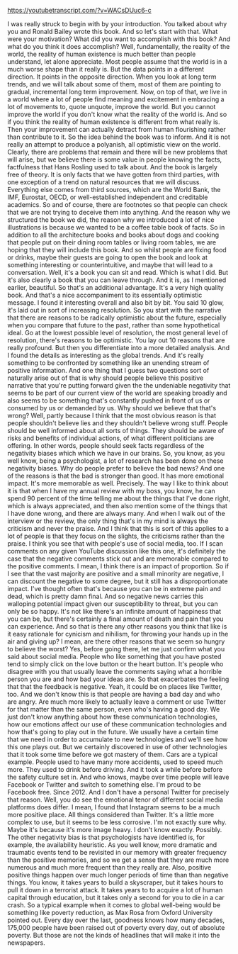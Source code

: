 https://youtubetranscript.com/?v=WACsDUuc6-c

 I was really struck to begin with by your introduction. You talked about why you and Ronald Bailey wrote this book. And so let's start with that. What were your motivation? What did you want to accomplish with this book? And what do you think it does accomplish? Well, fundamentally, the reality of the world, the reality of human existence is much better than people understand, let alone appreciate. Most people assume that the world is in a much worse shape than it really is. But the data points in a different direction. It points in the opposite direction. When you look at long term trends, and we will talk about some of them, most of them are pointing to gradual, incremental long term improvement. Now, on top of that, we live in a world where a lot of people find meaning and excitement in embracing a lot of movements to, quote unquote, improve the world. But you cannot improve the world if you don't know what the reality of the world is. And so if you think the reality of human existence is different from what really is. Then your improvement can actually detract from human flourishing rather than contribute to it. So the idea behind the book was to inform. And it is not really an attempt to produce a polyanish, all optimistic view on the world. Clearly, there are problems that remain and there will be new problems that will arise, but we believe there is some value in people knowing the facts, factfulness that Hans Rosling used to talk about. And the book is largely free of theory. It is only facts that we have gotten from third parties, with one exception of a trend on natural resources that we will discuss. Everything else comes from third sources, which are the World Bank, the IMF, Eurostat, OECD, or well-established independent and creditable academics. So and of course, there are footnotes so that people can check that we are not trying to deceive them into anything. And the reason why we structured the book we did, the reason why we introduced a lot of nice illustrations is because we wanted to be a coffee table book of facts. So in addition to all the architecture books and books about dogs and cooking that people put on their dining room tables or living room tables, we are hoping that they will include this book. And so whilst people are fixing food or drinks, maybe their guests are going to open the book and look at something interesting or counterintuitive, and maybe that will lead to a conversation. Well, it's a book you can sit and read. Which is what I did. But it's also clearly a book that you can leave through. And it is, as I mentioned earlier, beautiful. So that's an additional advantage. It's a very high quality book. And that's a nice accompaniment to its essentially optimistic message. I found it interesting overall and also bit by bit. You said 10 glow, it's laid out in sort of increasing resolution. So you start with the narrative that there are reasons to be radically optimistic about the future, especially when you compare that future to the past, rather than some hypothetical ideal. Go at the lowest possible level of resolution, the most general level of resolution, there's reasons to be optimistic. You lay out 10 reasons that are really profound. But then you differentiate into a more detailed analysis. And I found the details as interesting as the global trends. And it's really something to be confronted by something like an unending stream of positive information. And one thing that I guess two questions sort of naturally arise out of that is why should people believe this positive narrative that you're putting forward given the the undeniable negativity that seems to be part of our current view of the world are speaking broadly and also seems to be something that's constantly pushed in front of us or consumed by us or demanded by us. Why should we believe that that's wrong? Well, partly because I think that the most obvious reason is that people shouldn't believe lies and they shouldn't believe wrong stuff. People should be well informed about all sorts of things. They should be aware of risks and benefits of individual actions, of what different politicians are offering. In other words, people should seek facts regardless of the negativity biases which which we have in our brains. So, you know, as you well know, being a psychologist, a lot of research has been done on these negativity biases. Why do people prefer to believe the bad news? And one of the reasons is that the bad is stronger than good. It has more emotional impact. It's more memorable as well. Precisely. The way I like to think about it is that when I have my annual review with my boss, you know, he can spend 90 percent of the time telling me about the things that I've done right, which is always appreciated, and then also mention some of the things that I have done wrong, and there are always many. And when I walk out of the interview or the review, the only thing that's in my mind is always the criticism and never the praise. And I think that this is sort of this applies to a lot of people is that they focus on the slights, the criticisms rather than the praise. I think you see that with people's use of social media, too. If I scan comments on any given YouTube discussion like this one, it's definitely the case that the negative comments stick out and are memorable compared to the positive comments. I mean, I think there is an impact of proportion. So if I see that the vast majority are positive and a small minority are negative, I can discount the negative to some degree, but it still has a disproportionate impact. I've thought often that's because you can be in extreme pain and dead, which is pretty damn final. And so negative news carries this walloping potential impact given our susceptibility to threat, but you can only be so happy. It's not like there's an infinite amount of happiness that you can be, but there's certainly a final amount of death and pain that you can experience. And so that is there any other reasons you think that like is it easy rationale for cynicism and nihilism, for throwing your hands up in the air and giving up? I mean, are there other reasons that we seem so hungry to believe the worst? Yes, before going there, let me just confirm what you said about social media. People who like something that you have posted tend to simply click on the love button or the heart button. It's people who disagree with you that usually leave the comments saying what a horrible person you are and how bad your ideas are. So that exacerbates the feeling that that the feedback is negative. Yeah, it could be on places like Twitter, too. And we don't know this is that people are having a bad day and who are angry. Are much more likely to actually leave a comment or use Twitter for that matter than the same person, even who's having a good day. We just don't know anything about how these communication technologies, how our emotions affect our use of these communication technologies and how that's going to play out in the future. We usually have a certain time that we need in order to accumulate to new technologies and we'll see how this one plays out. But we certainly discovered in use of other technologies that it took some time before we got mastery of them. Cars are a typical example. People used to have many more accidents, used to speed much more. They used to drink before driving. And it took a while before before the safety culture set in. And who knows, maybe over time people will leave Facebook or Twitter and switch to something else. I'm proud to be Facebook free. Since 2012. And I don't have a personal Twitter for precisely that reason. Well, you do see the emotional tenor of different social media platforms does differ. I mean, I found that Instagram seems to be a much more positive place. All things considered than Twitter. It's a little more complex to use, but it seems to be less corrosive. I'm not exactly sure why. Maybe it's because it's more image heavy. I don't know exactly. Possibly. The other negativity bias is that psychologists have identified is, for example, the availability heuristic. As you well know, more dramatic and traumatic events tend to be revisited in our memory with greater frequency than the positive memories, and so we get a sense that they are much more numerous and much more frequent than they really are. Also, positive positive things happen over much longer periods of time than than negative things. You know, it takes years to build a skyscraper, but it takes hours to pull it down in a terrorist attack. It takes years to to acquire a lot of human capital through education, but it takes only a second for you to die in a car crash. So a typical example when it comes to global well-being would be something like poverty reduction, as Max Rosa from Oxford University pointed out. Every day over the last, goodness knows how many decades, 175,000 people have been raised out of poverty every day, out of absolute poverty. But those are not the kinds of headlines that will make it into the newspapers.